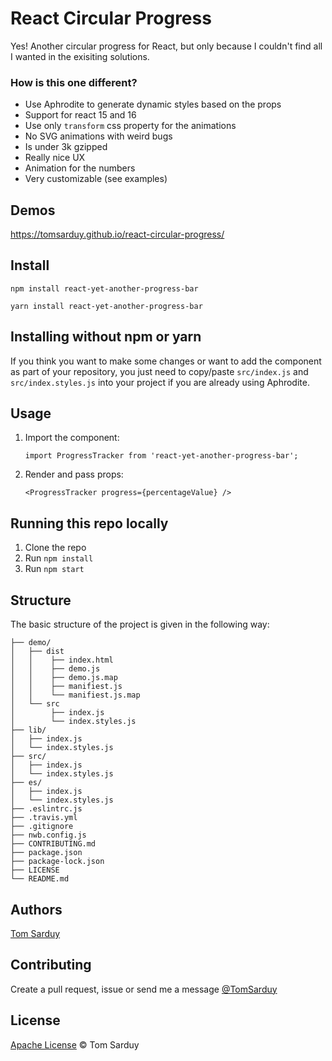 # React Circular Progress

Yes! Another circular progress for React, but only because I couldn't find all I wanted in the exisiting solutions.

### How is this one different?

* Use Aphrodite to generate dynamic styles based on the props
* Support for react 15 and 16
* Use only `transform` css property for the animations
* No SVG animations with weird bugs
* Is under 3k gzipped
* Really nice UX
* Animation for the numbers
* Very customizable (see examples)

## Demos

https://tomsarduy.github.io/react-circular-progress/

## Install

`npm install react-yet-another-progress-bar`

`yarn install react-yet-another-progress-bar`

## Installing without npm or yarn

If you think you want to make some changes or want to add the component as part of your repository, you just need to copy/paste `src/index.js` and `src/index.styles.js` into your project if you are already using Aphrodite.

## Usage

1. Import the component:

   `import ProgressTracker from 'react-yet-another-progress-bar';`

2. Render and pass props:

   `<ProgressTracker progress={percentageValue} />`

## Running this repo locally

1. Clone the repo
2. Run `npm install`
3. Run `npm start`

## Structure

The basic structure of the project is given in the following way:

```
├── demo/
│   ├── dist
│   │    ├── index.html
│   │    ├── demo.js
│   │    ├── demo.js.map
│   │    ├── manifiest.js
│   │    └── manifiest.js.map
│   └── src
│        ├── index.js
│        └── index.styles.js
├── lib/
│   ├── index.js
│   └── index.styles.js
├── src/
│   ├── index.js
│   └── index.styles.js
├── es/
│   ├── index.js
│   └── index.styles.js
├── .eslintrc.js
├── .travis.yml
├── .gitignore
├── nwb.config.js
├── CONTRIBUTING.md
├── package.json
├── package-lock.json
├── LICENSE
└── README.md
```

## Authors

[Tom Sarduy](https://github.com/tomsarduy)

## Contributing

Create a pull request, issue or send me a message [@TomSarduy](https://twitter.com/TomSarduy)

## License

[Apache License](https://github.com/tomsarduy/react-yet-another-progress-bar/blob/master/LICENSE) © Tom Sarduy
